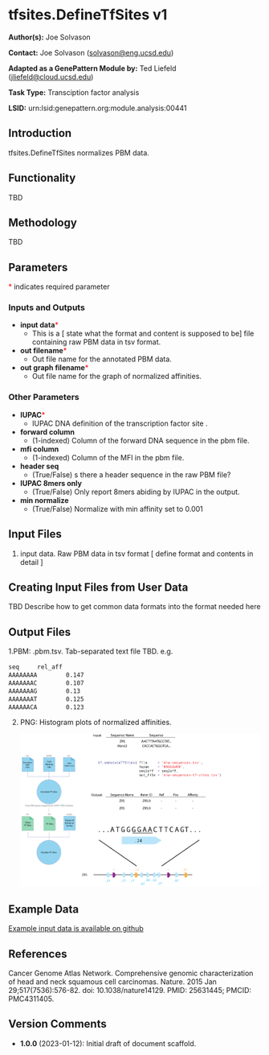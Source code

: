 # tfsites.DefineTfSites v1

**Author(s):** Joe Solvason  

**Contact:** Joe Solvason (solvason@eng.ucsd.edu)

**Adapted as a GenePattern Module by:** Ted Liefeld (jliefeld@cloud.ucsd.edu)

**Task Type:** Transciption factor analysis

**LSID:**  urn:lsid:genepattern.org:module.analysis:00441


## Introduction

tfsites.DefineTfSites normalizes PBM data.


## Functionality

TBD

## Methodology

TBD

## Parameters

<span style="color: red;">*</span> indicates required parameter

### Inputs and Outputs

- **input data**<span style="color: red;">*</span>
    - This is a [ state what the format and content is supposed to be] file containing raw PBM data in tsv format.
- **out filename**<span style="color: red;">*</span>
    - Out file name for the annotated PBM data.
- **out graph filename**<span style="color: red;">*</span>
    - Out file name for the graph of normalized affinities.
      
### Other Parameters
- **IUPAC**<span style="color: red;">*</span>
    - IUPAC DNA definition of the transcription factor site .
- **forward column**
    - (1-indexed) Column of the forward DNA sequence in the pbm file.
- **mfi column**
    - (1-indexed) Column of the MFI in the pbm file.
- **header seq**
    - (True/False) s there a header sequence in the raw PBM file?
- **IUPAC 8mers only**
    - (True/False) Only report 8mers abiding by IUPAC in the output.
- **min normalize**
    - (True/False) Normalize with min affinity set to 0.001



## Input Files

1.  input data.  Raw PBM data in tsv format [ define format and contents in detail ] 
    


## Creating Input Files from User Data

TBD Describe how to get common data formats into the format needed here
       
## Output Files

  1.PBM: <output prefix>.pbm.tsv.  Tab-separated text file TBD.
    e.g. 
```
seq     rel_aff
AAAAAAAA        0.147
AAAAAAAC        0.107
AAAAAAAG        0.13
AAAAAAAT        0.125
AAAAAACA        0.123

```
2. PNG: Histogram plots of normalized affinities.

   <img src="./01-annotate-tf-sites.png"/>
    
  
## Example Data

[Example input data is available on github](https://github.com/genepattern/tfsites.defineTfSites/data)
    
## References

Cancer Genome Atlas Network. Comprehensive genomic characterization of head and neck squamous cell carcinomas. Nature. 2015 Jan 29;517(7536):576-82. doi: 10.1038/nature14129. PMID: 25631445; PMCID: PMC4311405.
    
## Version Comments

- **1.0.0** (2023-01-12): Initial draft of document scaffold.
